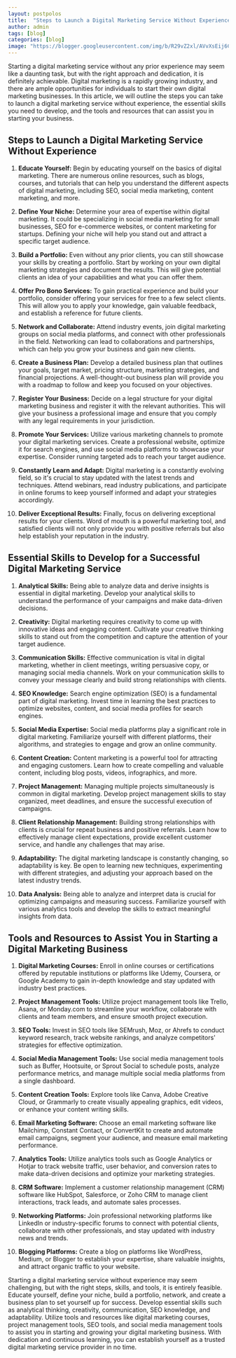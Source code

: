 ```yaml
---
layout: postpolos
title:  "Steps to Launch a Digital Marketing Service Without Experience: Essential Skills and Tips"
author: admin
tags: [blog]
categories: [blog]
image: "https://blogger.googleusercontent.com/img/b/R29vZ2xl/AVvXsEij6Ce3of90asZdIHhhiRh0mZ6Qm-1FTCPf8cg_boKQa5kTRO9eC-KdN_I6NEkljJV36J4cIPU9MKtlrKlN7IGysM5OOzIGHudn3O4vJgwCIGO8RCzlAva6dg11iLnJX446ok_LC3o2l3ToP42UIYa0MJTV9pGvwQxDgJfCRRJZ1RqS6iYWbNhEzpj3ZPI/s1600/5ec60b1c7ac373001ce46399.jpg"
---
```




<p>Starting a digital marketing service without any prior experience may seem like a daunting task, but with the right approach and dedication, it is definitely achievable. Digital marketing is a rapidly growing industry, and there are ample opportunities for individuals to start their own digital marketing businesses. In this article, we will outline the steps you can take to launch a digital marketing service without experience, the essential skills you need to develop, and the tools and resources that can assist you in starting your business.</p>
<h2>Steps to Launch a Digital Marketing Service Without Experience</h2>
<ol>
<li>
<p><strong>Educate Yourself:</strong> Begin by educating yourself on the basics of digital marketing. There are numerous online resources, such as blogs, courses, and tutorials that can help you understand the different aspects of digital marketing, including SEO, social media marketing, content marketing, and more.</p>
</li>
<li>
<p><strong>Define Your Niche:</strong> Determine your area of expertise within digital marketing. It could be specializing in social media marketing for small businesses, SEO for e-commerce websites, or content marketing for startups. Defining your niche will help you stand out and attract a specific target audience.</p>
</li>
<li>
<p><strong>Build a Portfolio:</strong> Even without any prior clients, you can still showcase your skills by creating a portfolio. Start by working on your own digital marketing strategies and document the results. This will give potential clients an idea of your capabilities and what you can offer them.</p>
</li>
<li>
<p><strong>Offer Pro Bono Services:</strong> To gain practical experience and build your portfolio, consider offering your services for free to a few select clients. This will allow you to apply your knowledge, gain valuable feedback, and establish a reference for future clients.</p>
</li>
<li>
<p><strong>Network and Collaborate:</strong> Attend industry events, join digital marketing groups on social media platforms, and connect with other professionals in the field. Networking can lead to collaborations and partnerships, which can help you grow your business and gain new clients.</p>
</li>
<li>
<p><strong>Create a Business Plan:</strong> Develop a detailed business plan that outlines your goals, target market, pricing structure, marketing strategies, and financial projections. A well-thought-out business plan will provide you with a roadmap to follow and keep you focused on your objectives.</p>
</li>
<li>
<p><strong>Register Your Business:</strong> Decide on a legal structure for your digital marketing business and register it with the relevant authorities. This will give your business a professional image and ensure that you comply with any legal requirements in your jurisdiction.</p>
</li>
<li>
<p><strong>Promote Your Services:</strong> Utilize various marketing channels to promote your digital marketing services. Create a professional website, optimize it for search engines, and use social media platforms to showcase your expertise. Consider running targeted ads to reach your target audience.</p>
</li>
<li>
<p><strong>Constantly Learn and Adapt:</strong> Digital marketing is a constantly evolving field, so it's crucial to stay updated with the latest trends and techniques. Attend webinars, read industry publications, and participate in online forums to keep yourself informed and adapt your strategies accordingly.</p>
</li>
<li>
<p><strong>Deliver Exceptional Results:</strong> Finally, focus on delivering exceptional results for your clients. Word of mouth is a powerful marketing tool, and satisfied clients will not only provide you with positive referrals but also help establish your reputation in the industry.</p>
</li>
</ol>
<h2>Essential Skills to Develop for a Successful Digital Marketing Service</h2>
<ol>
<li>
<p><strong>Analytical Skills:</strong> Being able to analyze data and derive insights is essential in digital marketing. Develop your analytical skills to understand the performance of your campaigns and make data-driven decisions.</p>
</li>
<li>
<p><strong>Creativity:</strong> Digital marketing requires creativity to come up with innovative ideas and engaging content. Cultivate your creative thinking skills to stand out from the competition and capture the attention of your target audience.</p>
</li>
<li>
<p><strong>Communication Skills:</strong> Effective communication is vital in digital marketing, whether in client meetings, writing persuasive copy, or managing social media channels. Work on your communication skills to convey your message clearly and build strong relationships with clients.</p>
</li>
<li>
<p><strong>SEO Knowledge:</strong> Search engine optimization (SEO) is a fundamental part of digital marketing. Invest time in learning the best practices to optimize websites, content, and social media profiles for search engines.</p>
</li>
<li>
<p><strong>Social Media Expertise:</strong> Social media platforms play a significant role in digital marketing. Familiarize yourself with different platforms, their algorithms, and strategies to engage and grow an online community.</p>
</li>
<li>
<p><strong>Content Creation:</strong> Content marketing is a powerful tool for attracting and engaging customers. Learn how to create compelling and valuable content, including blog posts, videos, infographics, and more.</p>
</li>
<li>
<p><strong>Project Management:</strong> Managing multiple projects simultaneously is common in digital marketing. Develop project management skills to stay organized, meet deadlines, and ensure the successful execution of campaigns.</p>
</li>
<li>
<p><strong>Client Relationship Management:</strong> Building strong relationships with clients is crucial for repeat business and positive referrals. Learn how to effectively manage client expectations, provide excellent customer service, and handle any challenges that may arise.</p>
</li>
<li>
<p><strong>Adaptability:</strong> The digital marketing landscape is constantly changing, so adaptability is key. Be open to learning new techniques, experimenting with different strategies, and adjusting your approach based on the latest industry trends.</p>
</li>
<li>
<p><strong>Data Analysis:</strong> Being able to analyze and interpret data is crucial for optimizing campaigns and measuring success. Familiarize yourself with various analytics tools and develop the skills to extract meaningful insights from data.</p>
</li>
</ol>
<h2>Tools and Resources to Assist You in Starting a Digital Marketing Business</h2>
<ol>
<li>
<p><strong>Digital Marketing Courses:</strong> Enroll in online courses or certifications offered by reputable institutions or platforms like Udemy, Coursera, or Google Academy to gain in-depth knowledge and stay updated with industry best practices.</p>
</li>
<li>
<p><strong>Project Management Tools:</strong> Utilize project management tools like Trello, Asana, or Monday.com to streamline your workflow, collaborate with clients and team members, and ensure smooth project execution.</p>
</li>
<li>
<p><strong>SEO Tools:</strong> Invest in SEO tools like SEMrush, Moz, or Ahrefs to conduct keyword research, track website rankings, and analyze competitors' strategies for effective optimization.</p>
</li>
<li>
<p><strong>Social Media Management Tools:</strong> Use social media management tools such as Buffer, Hootsuite, or Sprout Social to schedule posts, analyze performance metrics, and manage multiple social media platforms from a single dashboard.</p>
</li>
<li>
<p><strong>Content Creation Tools:</strong> Explore tools like Canva, Adobe Creative Cloud, or Grammarly to create visually appealing graphics, edit videos, or enhance your content writing skills.</p>
</li>
<li>
<p><strong>Email Marketing Software:</strong> Choose an email marketing software like Mailchimp, Constant Contact, or ConvertKit to create and automate email campaigns, segment your audience, and measure email marketing performance.</p>
</li>
<li>
<p><strong>Analytics Tools:</strong> Utilize analytics tools such as Google Analytics or Hotjar to track website traffic, user behavior, and conversion rates to make data-driven decisions and optimize your marketing strategies.</p>
</li>
<li>
<p><strong>CRM Software:</strong> Implement a customer relationship management (CRM) software like HubSpot, Salesforce, or Zoho CRM to manage client interactions, track leads, and automate sales processes.</p>
</li>
<li>
<p><strong>Networking Platforms:</strong> Join professional networking platforms like LinkedIn or industry-specific forums to connect with potential clients, collaborate with other professionals, and stay updated with industry news and trends.</p>
</li>
<li>
<p><strong>Blogging Platforms:</strong> Create a blog on platforms like WordPress, Medium, or Blogger to establish your expertise, share valuable insights, and attract organic traffic to your website.</p>
</li>
</ol>
<p>Starting a digital marketing service without experience may seem challenging, but with the right steps, skills, and tools, it is entirely feasible. Educate yourself, define your niche, build a portfolio, network, and create a business plan to set yourself up for success. Develop essential skills such as analytical thinking, creativity, communication, SEO knowledge, and adaptability. Utilize tools and resources like digital marketing courses, project management tools, SEO tools, and social media management tools to assist you in starting and growing your digital marketing business. With dedication and continuous learning, you can establish yourself as a trusted digital marketing service provider in no time.</p>
    
